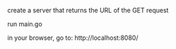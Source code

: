 create a server that returns the URL of the GET request

run main.go

in your browser, go to:
http://localhost:8080/